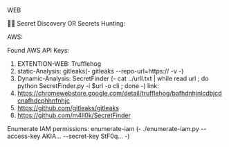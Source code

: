 WEB

🕵️‍♂️ Secret Discovery OR Secrets Hunting:

AWS:

Found AWS API Keys:

  1. EXTENTION-WEB:    Trufflehog
  2. static-Analysis:  gitleaks(- gitleaks --repo-url=https:// -v -)
  3. Dynamic-Analysis: SecretFinder (- cat ../urll.txt | while read url ; do python SecretFinder.py -i $url -o cli ; done -)
link:
  1. https://chromewebstore.google.com/detail/trufflehog/bafhdnhjnlcdbjcdcnafhdcphhnfnhjc
  2. https://github.com/gitleaks/gitleaks
  3. https://github.com/m4ll0k/SecretFinder

Enumerate IAM permissions:
enumerate-iam (- ./enumerate-iam.py --access-key AKIA... --secret-key StF0q... -)


